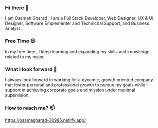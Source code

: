 ### Hi there 👋
I am Osamah Gharad , I am a Full Stack Developer, Web Designer, UX & UI Designer, Software Emplementer and  Technichal Support, and Business Analyst . 
<!--
**OsamahGharad/OsamahGharad** is a ✨ _special_ ✨ repository because its `README.md` (this file) appears on your GitHub profile.

Here are some ideas to get you started:

- 🔭 I’m currently working on ...
- 🌱 I’m currently learning React Native
- 👯 I’m looking to collaborate on ...
- 🤔 I’m looking for help with ...
- 💬 Ask me about ...
- 📫 How to reach me: ...
- 😄 Pronouns: ...
- ⚡ Fun fact: ...
-->

### Free Time 😄 
In my free time , I keep learning and expanding my skills and knowledge related to my major.
### What I look forward  👯
I always look forward to working for a dynamic, growth oriented company that foster personal and professional growth to pursue my goals while I support in achieving corporate goals and mission under menimal supervision.

###  How to reach me? 📫
https://osamagharad-30985.netlify.app/



